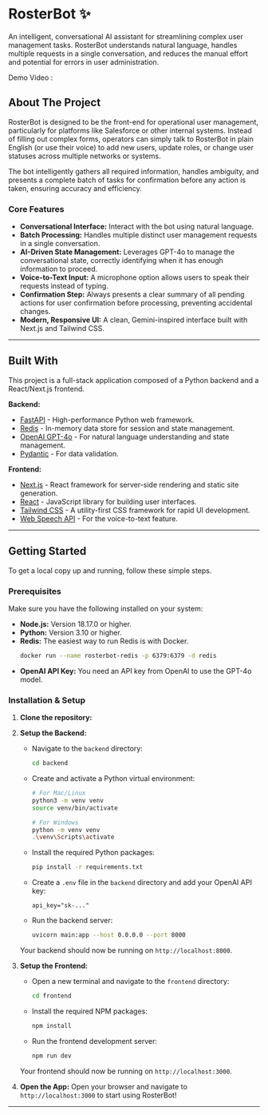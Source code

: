 # RosterBot ✨

An intelligent, conversational AI assistant for streamlining complex user management tasks. RosterBot understands natural language, handles multiple requests in a single conversation, and reduces the manual effort and potential for errors in user administration.

Demo Video :

## About The Project

RosterBot is designed to be the front-end for operational user management, particularly for platforms like Salesforce or other internal systems. Instead of filling out complex forms, operators can simply talk to RosterBot in plain English (or use their voice) to add new users, update roles, or change user statuses across multiple networks or systems.

The bot intelligently gathers all required information, handles ambiguity, and presents a complete batch of tasks for confirmation before any action is taken, ensuring accuracy and efficiency.

### Core Features

* **Conversational Interface:** Interact with the bot using natural language.
* **Batch Processing:** Handles multiple distinct user management requests in a single conversation.
* **AI-Driven State Management:** Leverages GPT-4o to manage the conversational state, correctly identifying when it has enough information to proceed.
* **Voice-to-Text Input:** A microphone option allows users to speak their requests instead of typing.
* **Confirmation Step:** Always presents a clear summary of all pending actions for user confirmation before processing, preventing accidental changes.
* **Modern, Responsive UI:** A clean, Gemini-inspired interface built with Next.js and Tailwind CSS.

---

## Built With

This project is a full-stack application composed of a Python backend and a React/Next.js frontend.

**Backend:**
* [FastAPI](https://fastapi.tiangolo.com/) - High-performance Python web framework.
* [Redis](https://redis.io/) - In-memory data store for session and state management.
* [OpenAI GPT-4o](https://openai.com/gpt-4o/) - For natural language understanding and state management.
* [Pydantic](https://pydantic-docs.helpmanual.io/) - For data validation.

**Frontend:**
* [Next.js](https://nextjs.org/) - React framework for server-side rendering and static site generation.
* [React](https://reactjs.org/) - JavaScript library for building user interfaces.
* [Tailwind CSS](https://tailwindcss.com/) - A utility-first CSS framework for rapid UI development.
* [Web Speech API](https://developer.mozilla.org/en-US/docs/Web/API/Web_Speech_API) - For the voice-to-text feature.

---

## Getting Started

To get a local copy up and running, follow these simple steps.

### Prerequisites

Make sure you have the following installed on your system:

* **Node.js:** Version 18.17.0 or higher.
* **Python:** Version 3.10 or higher.
* **Redis:** The easiest way to run Redis is with Docker.
    ```sh
    docker run --name rosterbot-redis -p 6379:6379 -d redis
    ```
* **OpenAI API Key:** You need an API key from OpenAI to use the GPT-4o model.

### Installation & Setup

1.  **Clone the repository:**

2.  **Setup the Backend:**
    * Navigate to the `backend` directory:
        ```sh
        cd backend
        ```
    * Create and activate a Python virtual environment:
        ```sh
        # For Mac/Linux
        python3 -m venv venv
        source venv/bin/activate

        # For Windows
        python -m venv venv
        .\venv\Scripts\activate
        ```
    * Install the required Python packages:
        ```sh
        pip install -r requirements.txt
        ```
    * Create a `.env` file in the `backend` directory and add your OpenAI API key:
        ```
        api_key="sk-..."
        ```
    * Run the backend server:
        ```sh
        uvicorn main:app --host 0.0.0.0 --port 8000 
        ```
    Your backend should now be running on `http://localhost:8000`.

3.  **Setup the Frontend:**
    * Open a new terminal and navigate to the `frontend` directory:
        ```sh
        cd frontend
        ```
    * Install the required NPM packages:
        ```sh
        npm install
        ```
    * Run the frontend development server:
        ```sh
        npm run dev
        ```
    Your frontend should now be running on `http://localhost:3000`.

4.  **Open the App:**
    Open your browser and navigate to `http://localhost:3000` to start using RosterBot!

---